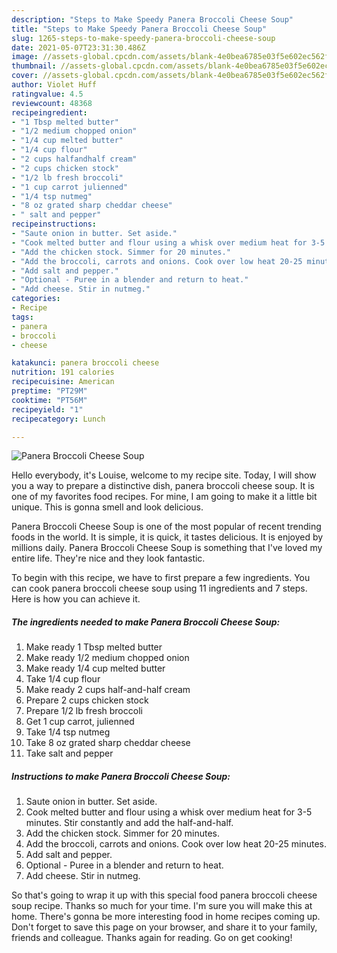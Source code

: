 ```yaml
---
description: "Steps to Make Speedy Panera Broccoli Cheese Soup"
title: "Steps to Make Speedy Panera Broccoli Cheese Soup"
slug: 1265-steps-to-make-speedy-panera-broccoli-cheese-soup
date: 2021-05-07T23:31:30.486Z
image: //assets-global.cpcdn.com/assets/blank-4e0bea6785e03f5e602ec562f230caae08da540cada707380b4fe1bbebba43da.png
thumbnail: //assets-global.cpcdn.com/assets/blank-4e0bea6785e03f5e602ec562f230caae08da540cada707380b4fe1bbebba43da.png
cover: //assets-global.cpcdn.com/assets/blank-4e0bea6785e03f5e602ec562f230caae08da540cada707380b4fe1bbebba43da.png
author: Violet Huff
ratingvalue: 4.5
reviewcount: 48368
recipeingredient:
- "1 Tbsp melted butter"
- "1/2 medium chopped onion"
- "1/4 cup melted butter"
- "1/4 cup flour"
- "2 cups halfandhalf cream"
- "2 cups chicken stock"
- "1/2 lb fresh broccoli"
- "1 cup carrot julienned"
- "1/4 tsp nutmeg"
- "8 oz grated sharp cheddar cheese"
- " salt and pepper"
recipeinstructions:
- "Saute onion in butter. Set aside."
- "Cook melted butter and flour using a whisk over medium heat for 3-5 minutes. Stir constantly and add the half-and-half."
- "Add the chicken stock. Simmer for 20 minutes."
- "Add the broccoli, carrots and onions. Cook over low heat 20-25 minutes."
- "Add salt and pepper."
- "Optional - Puree in a blender and return to heat."
- "Add cheese. Stir in nutmeg."
categories:
- Recipe
tags:
- panera
- broccoli
- cheese

katakunci: panera broccoli cheese 
nutrition: 191 calories
recipecuisine: American
preptime: "PT29M"
cooktime: "PT56M"
recipeyield: "1"
recipecategory: Lunch

---
```



![Panera Broccoli Cheese Soup](//assets-global.cpcdn.com/assets/blank-4e0bea6785e03f5e602ec562f230caae08da540cada707380b4fe1bbebba43da.png)

Hello everybody, it's Louise, welcome to my recipe site. Today, I will show you a way to prepare a distinctive dish, panera broccoli cheese soup. It is one of my favorites food recipes. For mine, I am going to make it a little bit unique. This is gonna smell and look delicious.

Panera Broccoli Cheese Soup is one of the most popular of recent trending foods in the world. It is simple, it is quick, it tastes delicious. It is enjoyed by millions daily. Panera Broccoli Cheese Soup is something that I've loved my entire life. They're nice and they look fantastic.




To begin with this recipe, we have to first prepare a few ingredients. You can cook panera broccoli cheese soup using 11 ingredients and 7 steps. Here is how you can achieve it.

<!--inarticleads1-->

##### The ingredients needed to make Panera Broccoli Cheese Soup:

1. Make ready 1 Tbsp melted butter
1. Make ready 1/2 medium chopped onion
1. Make ready 1/4 cup melted butter
1. Take 1/4 cup flour
1. Make ready 2 cups half-and-half cream
1. Prepare 2 cups chicken stock
1. Prepare 1/2 lb fresh broccoli
1. Get 1 cup carrot, julienned
1. Take 1/4 tsp nutmeg
1. Take 8 oz grated sharp cheddar cheese
1. Take  salt and pepper




<!--inarticleads2-->

##### Instructions to make Panera Broccoli Cheese Soup:

1. Saute onion in butter. Set aside.
1. Cook melted butter and flour using a whisk over medium heat for 3-5 minutes. Stir constantly and add the half-and-half.
1. Add the chicken stock. Simmer for 20 minutes.
1. Add the broccoli, carrots and onions. Cook over low heat 20-25 minutes.
1. Add salt and pepper.
1. Optional - Puree in a blender and return to heat.
1. Add cheese. Stir in nutmeg.




So that's going to wrap it up with this special food panera broccoli cheese soup recipe. Thanks so much for your time. I'm sure you will make this at home. There's gonna be more interesting food in home recipes coming up. Don't forget to save this page on your browser, and share it to your family, friends and colleague. Thanks again for reading. Go on get cooking!

